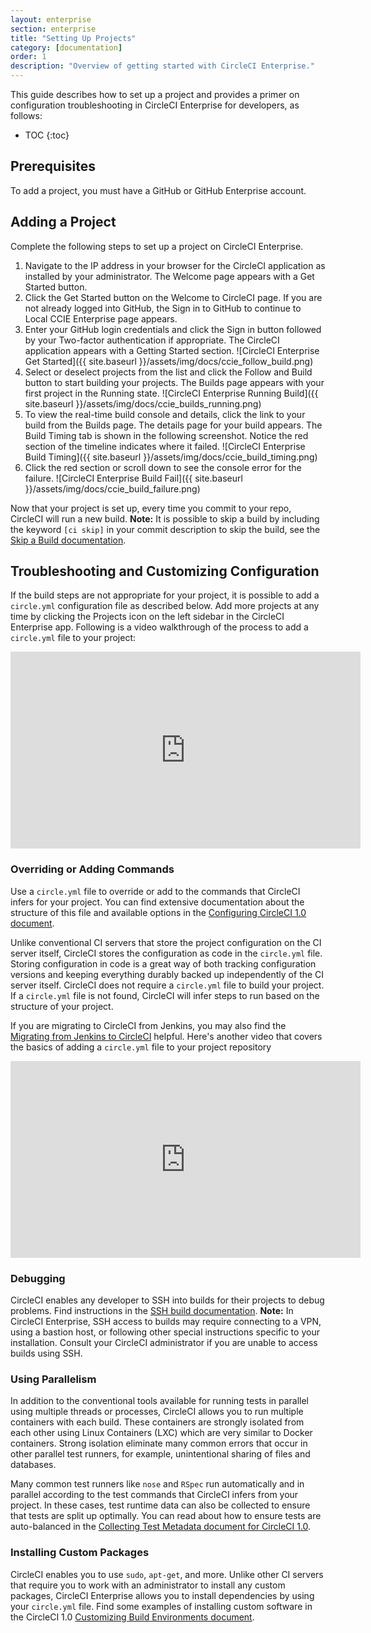 ```yaml
---
layout: enterprise
section: enterprise
title: "Setting Up Projects"
category: [documentation]
order: 1
description: "Overview of getting started with CircleCI Enterprise."
---
```


This guide describes how to set up a project and provides a primer on configuration troubleshooting in CircleCI Enterprise for developers, as follows:

* TOC
{:toc}

## Prerequisites

To add a project, you must have a GitHub or GitHub Enterprise account.

## Adding a Project

Complete the following steps to set up a project on CircleCI Enterprise.

1. Navigate to the IP address in your browser for the CircleCI application as installed by your administrator. The Welcome page appears with a Get Started button. 
2. Click the Get Started button on the Welcome to CircleCI page. If you are not already logged into GitHub, the Sign in to GitHub to continue to Local CCIE Enterprise page appears. 
3. Enter your GitHub login credentials and click the Sign in button followed by your Two-factor authentication if appropriate. The CircleCI application appears with a Getting Started section. ![CircleCI Enterprise Get Started]({{ site.baseurl }}/assets/img/docs/ccie_follow_build.png)
4. Select or deselect projects from the list and click the Follow and Build button to start building your projects. The Builds page appears with your first project in the Running state. ![CircleCI Enterprise Running Build]({{ site.baseurl }}/assets/img/docs/ccie_builds_running.png)
5. To view the real-time build console and details, click the link to your build from the Builds page. The details page for your build appears. The Build Timing tab is shown in the following screenshot. Notice the red section of the timeline indicates where it failed. ![CircleCI Enterprise Build Timing]({{ site.baseurl }}/assets/img/docs/ccie_build_timing.png)
6. Click the red section or scroll down to see the console error for the failure. ![CircleCI Enterprise Build Fail]({{ site.baseurl }}/assets/img/docs/ccie_build_failure.png)

Now that your project is set up, every time you commit to your repo, CircleCI will run a new build. **Note:** It is possible to skip a build by including the keyword `[ci skip]` in your commit description to skip the build, see the [Skip a Build  documentation]({{site.baseurl}}/1.0/skip-a-build/).

## Troubleshooting and Customizing Configuration
If the build steps are not appropriate for your project, it is possible to add a `circle.yml` configuration file as described below. Add more projects at any time by clicking the Projects icon on the left sidebar in the CircleCI Enterprise app.
Following is a video walkthrough of the process to add a `circle.yml` file to your project:

<div class="video-wrapper">
  <iframe width="560" height="315" src="https://www.youtube.com/embed/LwEdbdSqcZI" frameborder="0" allowfullscreen></iframe>
</div>

### Overriding or Adding Commands

Use a <code>circle.yml</code> file to override or add to the commands that CircleCI infers for your project.
You can find extensive documentation about the structure of this file and available
options in the <a href="https://circleci.com/docs/1.0/configuration/">Configuring CircleCI 1.0 document</a>. 

Unlike conventional CI servers that store the project configuration
on the CI server itself, CircleCI stores the configuration as code in the <code>circle.yml</code>
file. Storing
configuration in code is a great way of both tracking configuration versions and keeping
everything durably backed up independently of the CI server itself. CircleCI does not require a `circle.yml` file to build your project. If a `circle.yml` file is not found,
CircleCI will infer steps to run based on the structure of your project. 

If you are migrating to CircleCI from Jenkins, you may also find the
<a href="https://circleci.com/docs/1.0/migrating-from-jenkins/">Migrating from Jenkins to CircleCI</a> helpful.  Here's another video that
covers the basics of adding a `circle.yml` file to your project repository

<div class="video-wrapper">
<iframe width="560" height="315" src="https://www.youtube.com/embed/X6TOyHL_RXs" frameborder="0" allowfullscreen></iframe>
</div>


### Debugging

CircleCI enables any developer to SSH into builds for their projects to debug problems.
Find instructions in the [SSH build documentation]({{site.baseurl}}/1.0/ssh-build/).
**Note:** In CircleCI Enterprise, SSH access to builds may require connecting to a VPN, using a bastion
host, or following other special instructions specific to your installation. Consult your CircleCI
administrator if you are unable to access builds using SSH.

### Using Parallelism

In addition to the conventional tools available for running tests in parallel using
multiple threads or processes, CircleCI allows you to run multiple containers with each build. These
containers are strongly isolated from each other using Linux Containers (LXC) which are very similar to Docker containers. Strong isolation eliminate many
common errors that occur in other parallel test runners, for example, unintentional sharing of files and databases.

Many common test runners like `nose` and `RSpec` run automatically and in parallel according to the test commands that  CircleCI infers from your project. In these cases, test runtime data can also be collected to ensure that tests are split up
optimally. You can read about how to ensure tests are auto-balanced in the [Collecting Test Metadata document for CircleCI 1.0]({{site.baseurl}}/1.0/test-metadata/).

### Installing Custom Packages

CircleCI enables you to use `sudo`, `apt-get`, and more. Unlike other CI servers that require you to work with an administrator
to install any custom packages, CircleCI Enterprise allows you to install dependencies 
by using your `circle.yml` file. Find some examples of installing custom software in the CircleCI 1.0 
[Customizing Build Environments document]({{site.baseurl}}/1.0/installing-custom-software/).
